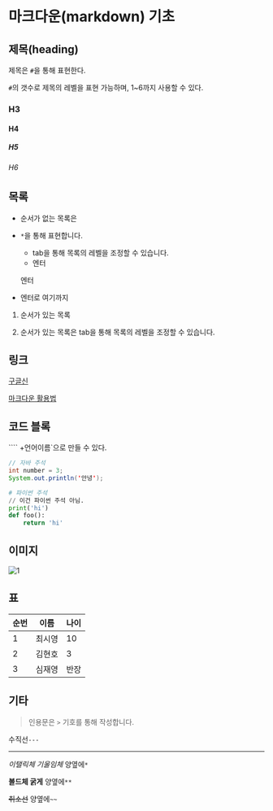 # 마크다운(markdown) 기초

## 제목(heading)

제목은 `#`을 통해 표현한다.

`#`의 갯수로 제목의 레벨을 표현 가능하며, 1~6까지 사용할 수 있다.

### H3

#### H4

##### H5

###### H6



## 목록

- 순서가 없는 목록은

- `*`을 통해 표현합니다.

  - tab을 통해 목록의 레벨을 조정할 수 있습니다.
  - 엔터

  엔터

- 엔터로 여기까지

1. 순서가 있는 목록

2. 순서가 있는 목록은 tab을 통해 목록의 레벨을 조정할 수 있습니다.

   

## 링크

[구글신](https://google.com/)

[마크다운 활용법](https://guides.github.com/features/mastering-markdown/)



## 코드 블록

```` +언어이름`으로 만들 수 있다.

```java
// 자바 주석
int number = 3;
System.out.println('안녕');
```

```python
# 파이썬 주석
// 이건 파이썬 주석 아님.
print('hi')
def foo():
    return 'hi'
```



## 이미지

![1](image/1.jpg)

## 표

| 순번 | 이름   | 나이 |
| ---- | ------ | ---- |
| 1    | 최시영 | 10   |
| 2    | 김현호 | 3    |
| 3    | 심재영 | 반장 |

## 기타

> 인용문은 `>` 기호를 통해 작성합니다.

수직선`---`

------

*이탤릭체 기울임체* 	양옆에`*`

**볼드체 굵게** 		양옆에`**`

~~취소선~~			양옆에`~~`